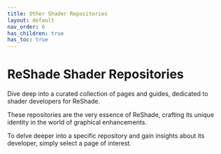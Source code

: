 ```yaml
---
title: Other Shader Repositories
layout: default
nav_order: 6
has_children: true
has_toc: true
---
```


# ReShade Shader Repositories

Dive deep into a curated collection of pages and guides, dedicated to shader developers for ReShade.

These repositories are the very essence of ReShade, crafting its unique identity in the world of graphical enhancements.

To delve deeper into a specific repository and gain insights about its developer, simply select a page of interest.
